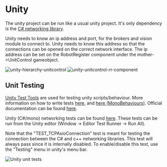 # Unity
The unity project can be run like a usual unity project. It's only dependency is the [C# networking library][networking].

Unity needs to know an ip address and port, for the brokers and vision module to connect to. Unity needs to know this address so that the connections can be opened on the correct network interface. The ip address can be set on the RobotRegister component under the mother->UnitControl gameobject.

![unity-hierarchy-unitcontrol][unity-hierarchy-unitcontrol]
![unity-unitcontrol-rr-component][unity-unitcontrol-rr-component]

## Unit Testing
[Unity Test Tools] are used for testing unity scripts/behaviour. More information on how to write tests [here][utest1], and [here (MonoBehaviours)][utest2]. Official documentation can be found [here][utest3].

Unity (C#/mono) networking tests can be found [here][utest4]. These tests can be run from the Unity editor (Window -> Editor Test Runner -> Run All).

Note that the "TEST_TCPAsioConnection" test is meant for testing the connection between the C# and c++ networking libraries. This test will always pass since it is internally disabled. To enable/disable this test, use the "Testing" menu in unity's menu bar.

![Unity unit tests][Unity unit tests]

[networking]: ../../networking/README.md
[unity-hierarchy-unitcontrol]: https://github.com/sangun/UnityRobot/wiki/images/unity-hierarchy-unitcontrol.png
[unity-unitcontrol-rr-component]: https://github.com/sangun/UnityRobot/wiki/images/unity-unitcontrol-rr-component.png
[Unity Test Tools]: https://www.assetstore.unity3d.com/en/#!/content/13802
[utest1]: https://blogs.unity3d.com/2014/07/28/unit-testing-at-the-speed-of-light-with-unity-test-tools/
[utest2]: https://blogs.unity3d.com/2014/06/03/unit-testing-part-2-unit-testing-monobehaviours/
[utest3]: https://bitbucket.org/Unity-Technologies/unitytesttools/wiki/Home
[utest4]: Assets/scripts/tests/Editor/networking
[Unity unit tests]: https://github.com/sangun/UnityRobot/wiki/images/unity-unit-tests.png

